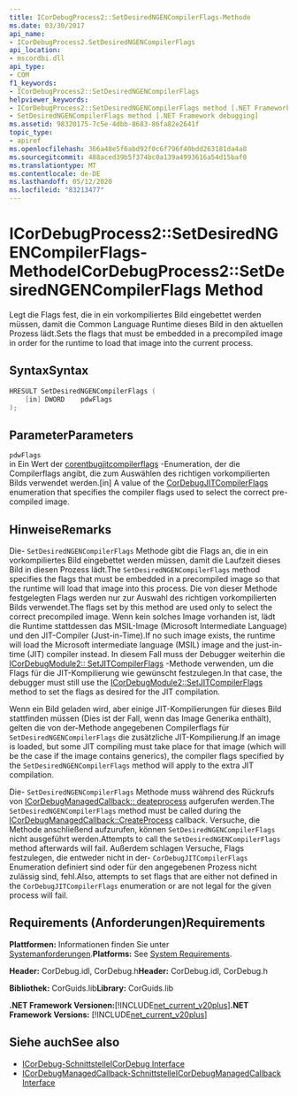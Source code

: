 ```yaml
---
title: ICorDebugProcess2::SetDesiredNGENCompilerFlags-Methode
ms.date: 03/30/2017
api_name:
- ICorDebugProcess2.SetDesiredNGENCompilerFlags
api_location:
- mscordbi.dll
api_type:
- COM
f1_keywords:
- ICorDebugProcess2::SetDesiredNGENCompilerFlags
helpviewer_keywords:
- ICorDebugProcess2::SetDesiredNGENCompilerFlags method [.NET Framework debugging]
- SetDesiredNGENCompilerFlags method [.NET Framework debugging]
ms.assetid: 98320175-7c5e-4dbb-8683-86fa82e2641f
topic_type:
- apiref
ms.openlocfilehash: 366a48e5f6abd92f0c6f796f40bdd263181da4a8
ms.sourcegitcommit: 488aced39b5f374bc0a139a4993616a54d15baf0
ms.translationtype: MT
ms.contentlocale: de-DE
ms.lasthandoff: 05/12/2020
ms.locfileid: "83213477"
---
```

# <a name="icordebugprocess2setdesiredngencompilerflags-method"></a><span data-ttu-id="41a65-102">ICorDebugProcess2::SetDesiredNGENCompilerFlags-Methode</span><span class="sxs-lookup"><span data-stu-id="41a65-102">ICorDebugProcess2::SetDesiredNGENCompilerFlags Method</span></span>
<span data-ttu-id="41a65-103">Legt die Flags fest, die in ein vorkompiliertes Bild eingebettet werden müssen, damit die Common Language Runtime dieses Bild in den aktuellen Prozess lädt.</span><span class="sxs-lookup"><span data-stu-id="41a65-103">Sets the flags that must be embedded in a precompiled image in order for the runtime to load that image into the current process.</span></span>  
  
## <a name="syntax"></a><span data-ttu-id="41a65-104">Syntax</span><span class="sxs-lookup"><span data-stu-id="41a65-104">Syntax</span></span>  
  
```cpp  
HRESULT SetDesiredNGENCompilerFlags (  
    [in] DWORD    pdwFlags  
);  
```  
  
## <a name="parameters"></a><span data-ttu-id="41a65-105">Parameter</span><span class="sxs-lookup"><span data-stu-id="41a65-105">Parameters</span></span>  
 `pdwFlags`  
 <span data-ttu-id="41a65-106">in Ein Wert der [corentbugjitcompilerflags](cordebugjitcompilerflags-enumeration.md) -Enumeration, der die Compilerflags angibt, die zum Auswählen des richtigen vorkompilierten Bilds verwendet werden.</span><span class="sxs-lookup"><span data-stu-id="41a65-106">[in] A value of the [CorDebugJITCompilerFlags](cordebugjitcompilerflags-enumeration.md) enumeration that specifies the compiler flags used to select the correct pre-compiled image.</span></span>  
  
## <a name="remarks"></a><span data-ttu-id="41a65-107">Hinweise</span><span class="sxs-lookup"><span data-stu-id="41a65-107">Remarks</span></span>  
 <span data-ttu-id="41a65-108">Die- `SetDesiredNGENCompilerFlags` Methode gibt die Flags an, die in ein vorkompiliertes Bild eingebettet werden müssen, damit die Laufzeit dieses Bild in diesen Prozess lädt.</span><span class="sxs-lookup"><span data-stu-id="41a65-108">The `SetDesiredNGENCompilerFlags` method specifies the flags that must be embedded in a precompiled image so that the runtime will load that image into this process.</span></span> <span data-ttu-id="41a65-109">Die von dieser Methode festgelegten Flags werden nur zur Auswahl des richtigen vorkompilierten Bilds verwendet.</span><span class="sxs-lookup"><span data-stu-id="41a65-109">The flags set by this method are used only to select the correct precompiled image.</span></span> <span data-ttu-id="41a65-110">Wenn kein solches Image vorhanden ist, lädt die Runtime stattdessen das MSIL-Image (Microsoft Intermediate Language) und den JIT-Compiler (Just-in-Time).</span><span class="sxs-lookup"><span data-stu-id="41a65-110">If no such image exists, the runtime will load the Microsoft intermediate language (MSIL) image and the just-in-time (JIT) compiler instead.</span></span> <span data-ttu-id="41a65-111">In diesem Fall muss der Debugger weiterhin die [ICorDebugModule2:: SetJITCompilerFlags](icordebugmodule2-setjitcompilerflags-method.md) -Methode verwenden, um die Flags für die JIT-Kompilierung wie gewünscht festzulegen.</span><span class="sxs-lookup"><span data-stu-id="41a65-111">In that case, the debugger must still use the [ICorDebugModule2::SetJITCompilerFlags](icordebugmodule2-setjitcompilerflags-method.md) method to set the flags as desired for the JIT compilation.</span></span>  
  
 <span data-ttu-id="41a65-112">Wenn ein Bild geladen wird, aber einige JIT-Kompilierungen für dieses Bild stattfinden müssen (Dies ist der Fall, wenn das Image Generika enthält), gelten die von der-Methode angegebenen Compilerflags für `SetDesiredNGENCompilerFlags` die zusätzliche JIT-Kompilierung.</span><span class="sxs-lookup"><span data-stu-id="41a65-112">If an image is loaded, but some JIT compiling must take place for that image (which will be the case if the image contains generics), the compiler flags specified by the `SetDesiredNGENCompilerFlags` method will apply to the extra JIT compilation.</span></span>  
  
 <span data-ttu-id="41a65-113">Die- `SetDesiredNGENCompilerFlags` Methode muss während des Rückrufs von [ICorDebugManagedCallback:: deateprocess](icordebugmanagedcallback-createprocess-method.md) aufgerufen werden.</span><span class="sxs-lookup"><span data-stu-id="41a65-113">The `SetDesiredNGENCompilerFlags` method must be called during the [ICorDebugManagedCallback::CreateProcess](icordebugmanagedcallback-createprocess-method.md) callback.</span></span> <span data-ttu-id="41a65-114">Versuche, die Methode anschließend aufzurufen, können `SetDesiredNGENCompilerFlags` nicht ausgeführt werden.</span><span class="sxs-lookup"><span data-stu-id="41a65-114">Attempts to call the `SetDesiredNGENCompilerFlags` method afterwards will fail.</span></span> <span data-ttu-id="41a65-115">Außerdem schlagen Versuche, Flags festzulegen, die entweder nicht in der- `CorDebugJITCompilerFlags` Enumeration definiert sind oder für den angegebenen Prozess nicht zulässig sind, fehl.</span><span class="sxs-lookup"><span data-stu-id="41a65-115">Also, attempts to set flags that are either not defined in the `CorDebugJITCompilerFlags` enumeration or are not legal for the given process will fail.</span></span>  
  
## <a name="requirements"></a><span data-ttu-id="41a65-116">Requirements (Anforderungen)</span><span class="sxs-lookup"><span data-stu-id="41a65-116">Requirements</span></span>  
 <span data-ttu-id="41a65-117">**Plattformen:** Informationen finden Sie unter [Systemanforderungen](../../get-started/system-requirements.md).</span><span class="sxs-lookup"><span data-stu-id="41a65-117">**Platforms:** See [System Requirements](../../get-started/system-requirements.md).</span></span>  
  
 <span data-ttu-id="41a65-118">**Header:** CorDebug.idl, CorDebug.h</span><span class="sxs-lookup"><span data-stu-id="41a65-118">**Header:** CorDebug.idl, CorDebug.h</span></span>  
  
 <span data-ttu-id="41a65-119">**Bibliothek:** CorGuids.lib</span><span class="sxs-lookup"><span data-stu-id="41a65-119">**Library:** CorGuids.lib</span></span>  
  
 <span data-ttu-id="41a65-120">**.NET Framework Versionen:**[!INCLUDE[net_current_v20plus](../../../../includes/net-current-v20plus-md.md)]</span><span class="sxs-lookup"><span data-stu-id="41a65-120">**.NET Framework Versions:** [!INCLUDE[net_current_v20plus](../../../../includes/net-current-v20plus-md.md)]</span></span>  
  
## <a name="see-also"></a><span data-ttu-id="41a65-121">Siehe auch</span><span class="sxs-lookup"><span data-stu-id="41a65-121">See also</span></span>

- [<span data-ttu-id="41a65-122">ICorDebug-Schnittstelle</span><span class="sxs-lookup"><span data-stu-id="41a65-122">ICorDebug Interface</span></span>](icordebug-interface.md)
- [<span data-ttu-id="41a65-123">ICorDebugManagedCallback-Schnittstelle</span><span class="sxs-lookup"><span data-stu-id="41a65-123">ICorDebugManagedCallback Interface</span></span>](icordebugmanagedcallback-interface.md)
